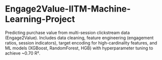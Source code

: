 # Engage2Value-IITM-Machine-Learning-Project
Predicting purchase value from multi-session clickstream data (Engage2Value). Includes data cleaning, feature engineering (engagement ratios, session indicators), target encoding for high-cardinality features, and ML models (XGBoost, RandomForest, HGB) with hyperparameter tuning to achieve ~0.70 R².
